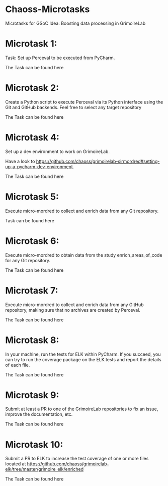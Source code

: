# Chaoss-Microtasks 

Microtasks for GSoC Idea: Boosting data processing in GrimoireLab

# Microtask 1:

Task: Set up Perceval to be executed from PyCharm. 

The Task can be found here

# Microtask 2:
Create a Python script to execute Perceval via its Python interface using the Git and GitHub backends. Feel free to select any target repository

The Task can be found here

# Microtask 4:
Set up a dev environment to work on GrimoireLab. 

Have a look to https://github.com/chaoss/grimoirelab-sirmordred#setting-up-a-pycharm-dev-environment.

The Task can be found here
# Microtask 5:

Execute micro-mordred to collect and enrich data from any Git repository.

Task can be found here
# Microtask 6:
Execute micro-mordred to obtain data from the study enrich_areas_of_code for any Git repository.

The Task can be found here
# Microtask 7:
Execute micro-mordred to collect and enrich data from any GitHub repository, making sure that no archives are created by Perceval.

The Task can be found here
# Microtask 8:
In your machine, run the tests for ELK within PyCharm. If you succeed, you can try to run the coverage package on the ELK tests and report the details of each file.

The Task can be found here
# Microtask 9:
Submit at least a PR to one of the GrimoireLab repositories to fix an issue, improve the documentation, etc.

The Task can be found here

# Microtask 10:
Submit a PR to ELK to increase the test coverage of one or more files located at https://github.com/chaoss/grimoirelab-elk/tree/master/grimoire_elk/enriched

The Task can be found here
